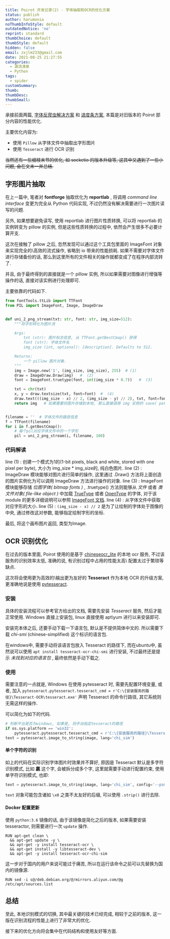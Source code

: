 ```yaml
---
title: Poirot 开发记录(2) - 字体抽取和OCR的优化方案
status: publish
author: harumonia
noThumbInfoStyle: default
outdatedNotice: 'no'
reprint: standard
thumbChoice: default
thumbStyle: default
hidden: false
email: zxjlm233@gmail.com
date: 2021-08-25 21:27:55
categories:
  - 源流清泉
  - Python
tags:
  - spider
customSummary:
thumb:
thumbDesc:
thumbSmall:
---
```



承接前面两篇, [字体反爬虫解决方案](https://blog.harumonia.moe/font-antispider-cracker/) 和 [进度条方案](https://blog.harumonia.moe/poirot-development-progressbar/), 本篇是对旧版本的 Poirot 部分内容的性能优化.

主要优化内容为:

- 使用 `Pillow` 从字体文件中抽取出字形图片
- 使用 `Tesseract` 进行 OCR 识别

~~当然还有一些细枝末节的优化, 如 socketio 的版本升级等, 这其中又遇到了一些小问题, 会在文末一并总结.~~

<!-- more -->

## 字形图片抽取

在上一篇中, 笔者对 **fontforge** 抽取优化为 **reportlab** , 将调用 _command line interface_ 变更为完全从 Python 代码实现, 不过仍然没有解决需要进行一次图片读写的问题.

另外, 如果想要避免读写, 使用 reportlab 进行图片性质转换, 可以将 reportlab 的实例转变为 pillow 的实例, 但是这些性质转换的过程中, 依然会产生很多不必要计算开支.

这次在接触了 pillow 之后, 忽然发现可以通过这个工具包里面的 ImageFont 对象来实现完全的\高效的流式操作, 省略到 io 带来的性能损耗. 如果不需要对字体文件进行存储备份的话, 那么到这里所有的文件相关的操作就都变成了在程序内部流转了.

并且, 由于最终得到的直接就是一个 pillow 实例, 所以如果需要对图像进行增强等操作的话, 直接对该实例进行处理即可.

主要依靠的代码如下.

```python
from fontTools.ttLib import TTFont
from PIL import ImageFont, Image, ImageDraw


def uni_2_png_stream(txt: str, font: str, img_size=512):
    """将字形转化为图片流

    Args:
        txt (str): 图片标志信息, 从 TTFont.getBestCmap() 获得
        font (str): 字体文件名
        img_size (int, optional): [description]. Defaults to 512.

    Returns:
        一个 pillow 图片对象.
    """
    img = Image.new('1', (img_size, img_size), 255)  # (1)
    draw = ImageDraw.Draw(img)   #  (2)
    font = ImageFont.truetype(font, int(img_size * 0.7))   #  (3)

    txt = chr(txt)
    x, y = draw.textsize(txt, font=font)  #  (4)
    draw.text(((img_size - x) // 2, (img_size - y) // 2), txt, font=font, fill=0)   # (5)
    return img   # 如果需要将图片存储到本地, 那么直接调用 img 实例的 save( path:str ) 方法即可


filename = ''  # 字体文件的路径信息
f = TTFont(filename)
for i in f.getBestCmap():
    # 每个pil对应字体文件中的一个字形
    pil = uni_2_png_stream(i, filename, 100)
```

### 代码解读

line (1) : 创建一个模式为1的(1-bit pixels, black and white, stored with one pixel per byte), 大小为 img_size * img_size的, 纯白色图片.
line (2) : ImageDraw 模块能够对图片进行简单的操作, 这里通过 .Draw() 方法将上面创造的图片实例化为可以调用 ImageDraw 方法进行操作的对象.
line (3) : ImageFont 模块能够存储 _位图字体( bitmap fonts )_ , .truetype() 方法则能够从 _文件_ 或者 _类文件对象( file-like object )_ 中加载 [TrueType](https://zh.wikipedia.org/wiki/TrueType) 或者 [OpenType](https://zh.wikipedia.org/wiki/OpenType) 的字体, 对于该 module 的更多详细说明可以参照 [ImageFont 文档](https://pillow.readthedocs.io/en/stable/reference/ImageFont.html).
line (4) : 从字体文件中获取对应字形的大小.
line (5) : `(img_size - x) // 2` 是为了让绘制的字体处于图像的中央, 通过修改这对参数, 能够指定绘制字形的坐标.

最后, 将这个画布图片返回, 类型为Image.

## OCR 识别优化

在过去的版本里面, Poirot 使用的是基于 [chineseocr_lite](https://github.com/ouyanghuiyu/chineseocr_lite) 的本地 ocr 服务, 不过该服务的识别效率太低, 准确的说, 有识别过程中占用的性能太高\ 配置太过于繁琐等缺点.

这次将会使用更为高效的\输出更为友好的 **Tesseract** 作为本地 OCR 的升级方案, 更准确地说是使用 [pytesseract](https://pypi.org/project/pytesseract/).

### 安装

具体的安装流程可以参考官方给出的文档, 需要先安装 _Tesseract_ 服务, 然后才能正常使用. Windows 直接上安装包, linux 直接使用 apt\yum 进行以来安装即可.

安装完本体之后, 还要手动下载一下语言包, 默认是不提供简体中文的. 所以需要下载 _chi-smi_ (chinese-simplified) 这个标识的语言包.

在windows中, 需要手动将该语言包放入 Tesseract 的路径下, 而在ubuntu中, 虽然说可以使用  `apt install tesseract-ocr-chi-smi` 进行安装, 不过最终还是提示 _未找到对应的语言包_ , 最终依然是手动下载之.

### 使用

需要注意的一点就是, Windows 在使用 pytesseract 时, 需要先配置环境变量, 或者, 加入 `pytesseract.pytesseract.tesseract_cmd = r'C:\{安装服务的路径}\Tesseract-OCR\tesseract.exe'` 声明 Tesseract 的命令行路径, 其它系统则无需这样的操作.

可以简化为如下的代码.

```python
# 判断平台是否为windows, 如果是, 则手动指定tesseract的路径
if os.sys.platform == 'win32':
    pytesseract.pytesseract.tesseract_cmd = r'C:\{安装服务的路径}\Tesseract-OCR\tesseract.exe'
text = pytesseract.image_to_string(image, lang='chi_sim')
```

#### 单个字符的识别

如上的代码在实际识别字体图片时效果并不算好, 原因是 Tesseract 默认是多字符识别模式, 比如 **嬴** 这个字, 会被拆分成多个字, 这里就需要手动进行配置约束, 使用单字符识别模式, 也即:

```python
text = pytesseract.image_to_string(image, lang='chi_sim', config='--psm 10')
```

`text` 对象可能包含诸如 `\x0` 之类不太友好的后缀, 可以使用 `.strip()` 进行去除.

#### Docker 配置更新

使用 `python:3.6` 镜像的话, 由于该镜像是简化之后的版本, 如果需要安装tesseractor, 则需要进行一次 `update` 操作.

```shell
RUN apt-get clean \
  && apt-get update -y \
  && apt-get -y install tesseract-ocr \
  && apt-get install -y libtesseract-dev \
  && apt-get -y install tesseract-ocr-chi-sim
```

这一步对于国内的用户来说可能过于痛苦, 所以在运行该命令之前可以先替换为国内的镜像源.

```shell
RUN sed -i s@/deb.debian.org/@/mirrors.aliyun.com/@g /etc/apt/sources.list
```

## 总结

至此, 本地识别模式的切换, 其中最关键的技术已经完成, 相较于之前的版本, 这一版在识别流程的性能上进行了非常大的优化.

接下来的优化方向将会集中在代码结构和使用友好等方面.

